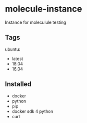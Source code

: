 # molecule-instance
Instance for moleculule testing

## Tags
ubuntu:
* latest
* 18.04
* 16.04


## Installed

* docker
* python
* pip
* docker sdk 4 python
* curl
